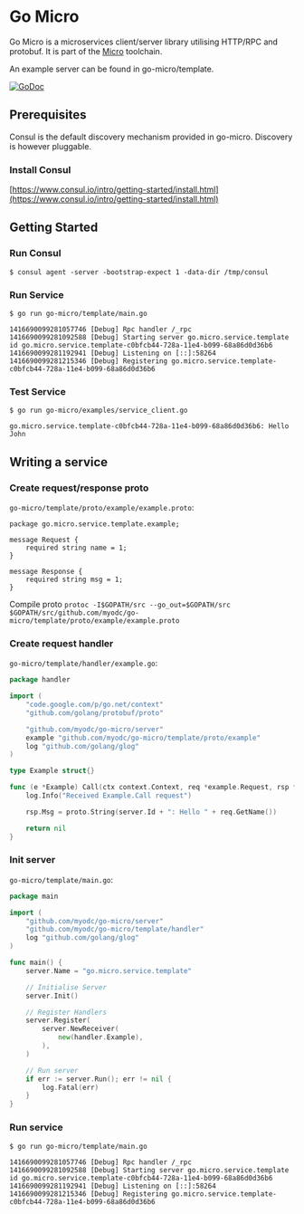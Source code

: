 # Go Micro

Go Micro is a microservices client/server library utilising HTTP/RPC and protobuf. It is part of the [Micro](https://github.com/myodc/micro) toolchain.

An example server can be found in go-micro/template.

[![GoDoc](http://img.shields.io/badge/go-documentation-brightgreen.svg?style=flat-square)](https://godoc.org/github.com/myodc/go-micro)

## Prerequisites

Consul is the default discovery mechanism provided in go-micro. Discovery is however pluggable.

### Install Consul
[https://www.consul.io/intro/getting-started/install.html](https://www.consul.io/intro/getting-started/install.html)

## Getting Started

### Run Consul
```
$ consul agent -server -bootstrap-expect 1 -data-dir /tmp/consul
```

### Run Service
```
$ go run go-micro/template/main.go

1416690099281057746 [Debug] Rpc handler /_rpc
1416690099281092588 [Debug] Starting server go.micro.service.template id go.micro.service.template-c0bfcb44-728a-11e4-b099-68a86d0d36b6
1416690099281192941 [Debug] Listening on [::]:58264
1416690099281215346 [Debug] Registering go.micro.service.template-c0bfcb44-728a-11e4-b099-68a86d0d36b6
```

### Test Service
```
$ go run go-micro/examples/service_client.go

go.micro.service.template-c0bfcb44-728a-11e4-b099-68a86d0d36b6: Hello John
```

## Writing a service

### Create request/response proto
`go-micro/template/proto/example/example.proto`:

```
package go.micro.service.template.example;

message Request {
	required string name = 1;
}

message Response {
	required string msg = 1;
}
```

Compile proto `protoc -I$GOPATH/src --go_out=$GOPATH/src $GOPATH/src/github.com/myodc/go-micro/template/proto/example/example.proto`

### Create request handler
`go-micro/template/handler/example.go`:

```go
package handler

import (
	"code.google.com/p/go.net/context"
	"github.com/golang/protobuf/proto"

	"github.com/myodc/go-micro/server"
	example "github.com/myodc/go-micro/template/proto/example"
	log "github.com/golang/glog"
)

type Example struct{}

func (e *Example) Call(ctx context.Context, req *example.Request, rsp *example.Response) error {
	log.Info("Received Example.Call request")

	rsp.Msg = proto.String(server.Id + ": Hello " + req.GetName())

	return nil
}
```

### Init server
`go-micro/template/main.go`:

```go
package main

import (
	"github.com/myodc/go-micro/server"
	"github.com/myodc/go-micro/template/handler"
	log "github.com/golang/glog"
)

func main() {
	server.Name = "go.micro.service.template"

	// Initialise Server
	server.Init()

	// Register Handlers
	server.Register(
		server.NewReceiver(
			new(handler.Example),
		),
	)

	// Run server
	if err := server.Run(); err != nil {
		log.Fatal(err)
	}
}
```

### Run service
```
$ go run go-micro/template/main.go

1416690099281057746 [Debug] Rpc handler /_rpc
1416690099281092588 [Debug] Starting server go.micro.service.template id go.micro.service.template-c0bfcb44-728a-11e4-b099-68a86d0d36b6
1416690099281192941 [Debug] Listening on [::]:58264
1416690099281215346 [Debug] Registering go.micro.service.template-c0bfcb44-728a-11e4-b099-68a86d0d36b6
```
